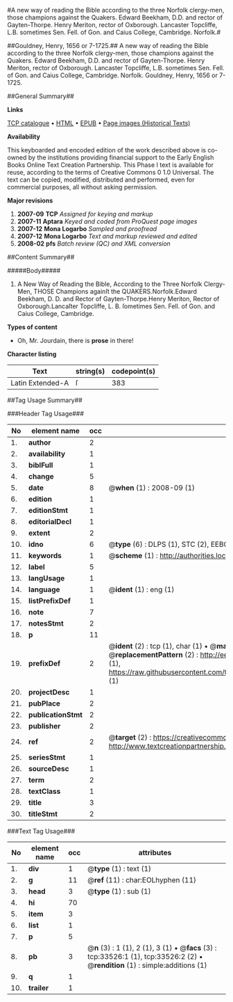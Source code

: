 #A new way of reading the Bible according to the three Norfolk clergy-men, those champions against the Quakers. Edward Beekham, D.D. and rector of Gayten-Thorpe. Henry Meriton, rector of Oxborough. Lancaster Topcliffe, L.B. sometimes Sen. Fell. of Gon. and Caius College, Cambridge. Norfolk.#

##Gouldney, Henry, 1656 or 7-1725.##
A new way of reading the Bible according to the three Norfolk clergy-men, those champions against the Quakers. Edward Beekham, D.D. and rector of Gayten-Thorpe. Henry Meriton, rector of Oxborough. Lancaster Topcliffe, L.B. sometimes Sen. Fell. of Gon. and Caius College, Cambridge. Norfolk.
Gouldney, Henry, 1656 or 7-1725.

##General Summary##

**Links**

[TCP catalogue](http://www.ota.ox.ac.uk/tcp/)  • 
[HTML](http://tei.it.ox.ac.uk/tcp/Texts-HTML/free/A41/A41715.html)  • 
[EPUB](http://tei.it.ox.ac.uk/tcp/Texts-EPUB/free/A41/A41715.epub) • 
[Page images (Historical Texts)](https://data.historicaltexts.jisc.ac.uk/view?pubId=eebo-99829090e&pageId=eebo-99829090e-33526-1)

**Availability**

This keyboarded and encoded edition of the
	       work described above is co-owned by the institutions
	       providing financial support to the Early English Books
	       Online Text Creation Partnership. This Phase I text is
	       available for reuse, according to the terms of Creative
	       Commons 0 1.0 Universal. The text can be copied,
	       modified, distributed and performed, even for
	       commercial purposes, all without asking permission.

**Major revisions**

1. __2007-09__ __TCP__ *Assigned for keying and markup*
1. __2007-11__ __Aptara__ *Keyed and coded from ProQuest page images*
1. __2007-12__ __Mona Logarbo__ *Sampled and proofread*
1. __2007-12__ __Mona Logarbo__ *Text and markup reviewed and edited*
1. __2008-02__ __pfs__ *Batch review (QC) and XML conversion*

##Content Summary##

#####Body#####

1. A
New Way of Reading the Bible,
According to the Three
Norfolk Clergy-Men,
THOSE
Champions againſt the QUAKERS.Norfolk.Edward Beekham, D. D. and Rector of
Gayten-Thorpe.Henry Meriton, Rector of Oxborough.Lancaſter Topcliffe, L. B. ſometimes Sen.
Fell. of Gon. and Caius College, Cambridge.

**Types of content**

  * Oh, Mr. Jourdain, there is **prose** in there!

**Character listing**


|Text|string(s)|codepoint(s)|
|---|---|---|
|Latin Extended-A|ſ|383|

##Tag Usage Summary##

###Header Tag Usage###

|No|element name|occ|attributes|
|---|---|---|---|
|1.|__author__|2||
|2.|__availability__|1||
|3.|__biblFull__|1||
|4.|__change__|5||
|5.|__date__|8| @__when__ (1) : 2008-09 (1)|
|6.|__edition__|1||
|7.|__editionStmt__|1||
|8.|__editorialDecl__|1||
|9.|__extent__|2||
|10.|__idno__|6| @__type__ (6) : DLPS (1), STC (2), EEBO-CITATION (1), PROQUEST (1), VID (1)|
|11.|__keywords__|1| @__scheme__ (1) : http://authorities.loc.gov/ (1)|
|12.|__label__|5||
|13.|__langUsage__|1||
|14.|__language__|1| @__ident__ (1) : eng (1)|
|15.|__listPrefixDef__|1||
|16.|__note__|7||
|17.|__notesStmt__|2||
|18.|__p__|11||
|19.|__prefixDef__|2| @__ident__ (2) : tcp (1), char (1)  •  @__matchPattern__ (2) : ([0-9\-]+):([0-9IVX]+) (1), (.+) (1)  •  @__replacementPattern__ (2) : http://eebo.chadwyck.com/downloadtiff?vid=$1&page=$2 (1), https://raw.githubusercontent.com/textcreationpartnership/Texts/master/tcpchars.xml#$1 (1)|
|20.|__projectDesc__|1||
|21.|__pubPlace__|2||
|22.|__publicationStmt__|2||
|23.|__publisher__|2||
|24.|__ref__|2| @__target__ (2) : https://creativecommons.org/publicdomain/zero/1.0/ (1), http://www.textcreationpartnership.org/docs/. (1)|
|25.|__seriesStmt__|1||
|26.|__sourceDesc__|1||
|27.|__term__|2||
|28.|__textClass__|1||
|29.|__title__|3||
|30.|__titleStmt__|2||


###Text Tag Usage###

|No|element name|occ|attributes|
|---|---|---|---|
|1.|__div__|1| @__type__ (1) : text (1)|
|2.|__g__|11| @__ref__ (11) : char:EOLhyphen (11)|
|3.|__head__|3| @__type__ (1) : sub (1)|
|4.|__hi__|70||
|5.|__item__|3||
|6.|__list__|1||
|7.|__p__|5||
|8.|__pb__|3| @__n__ (3) : 1 (1), 2 (1), 3 (1)  •  @__facs__ (3) : tcp:33526:1 (1), tcp:33526:2 (2)  •  @__rendition__ (1) : simple:additions (1)|
|9.|__q__|1||
|10.|__trailer__|1||
